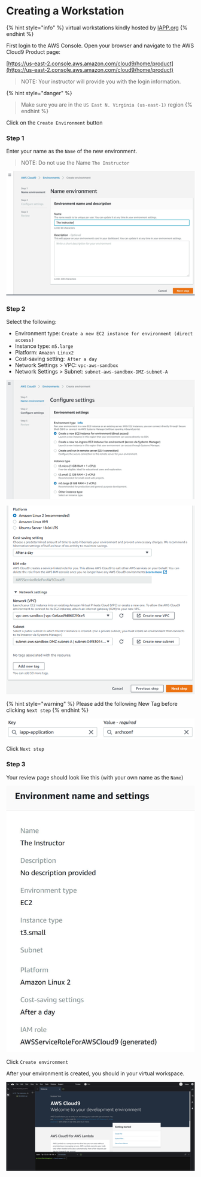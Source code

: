 # Creating a Workstation

{% hint style="info" %}
virtual workstations kindly hosted by [IAPP.org](https://iapp.org)
{% endhint %}

First login to the AWS Console. Open your browser and navigate to the AWS Cloud9 Product page:

[https://us-east-2.console.aws.amazon.com/cloud9/home/product](https://us-east-2.console.aws.amazon.com/cloud9/home/product)

> NOTE: Your instructor will provide you with the login information.

{% hint style="danger" %}
> Make sure you are in the `US East N. Virginia (us-east-1)` region
{% endhint %}

Click on the `Create Environment` button

### Step 1

Enter your name as the `Name` of the new environment.&#x20;

> NOTE: Do not use the Name `The Instructor`

![](../.gitbook/assets/cloud9-01.jpg)

### Step 2

Select the following:

* Environment type: `Create a new EC2 instance for environment (direct access)`
* Instance type: `m5.large`
* Platform: `Amazon Linux2`
* Cost-saving setting:` After a day`
* Network Settings > VPC: `vpc-aws-sandbox`
* Network Settings > Subnet: `subnet-aws-sandbox-DMZ-subnet-A`

![](../.gitbook/assets/cloud9-02.jpg)

![](<../.gitbook/assets/image (2).png>)



{% hint style="warning" %}
Please add the following New Tag before clicking `Next step`
{% endhint %}

![](../.gitbook/assets/image.png)

Click `Next step`

### Step 3

Your review page should look like this (with your own name as the `Name`)

![](../.gitbook/assets/cloud9-04.jpg)

Click `Create environment`

After your environment is created, you should in your virtual workspace.

![](../.gitbook/assets/cloud9-05.jpg)
